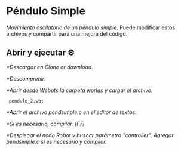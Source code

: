 # Péndulo Simple
_Movimiento oscilatorio de un péndulo simple._
Puede modificar estos archivos y compartir para una mejora del código.

## Abrir y ejecutar ⚙️
_*Descargar en Clone or download._

_*Descomprimir._

_*Abrir desde Webots la carpeta worlds y cargar el archivo._
```
 pendulo_2.wbt
```

_*Abrir el archivo pendsimple.c en el editor de textos._

_*Si es necesario, compilar. (F7)_

_*Desplegar el nodo Robot y buscar parámetro "controller". Agregar pendsimple.c si es necesario y compilar._
